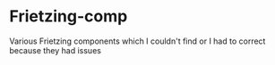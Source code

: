 # Frietzing-comp
Various Frietzing components which I couldn't find or I had to correct because they had issues
